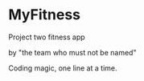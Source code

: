 # MyFitness

Project two fitness app 

by "the team who must not be named"

Coding magic, one line at a time.